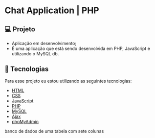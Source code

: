 # Chat Application | PHP

## 💻 Projeto
- Aplicação em desenvolvimento;
- É uma aplicação que está sendo desenvolvida em PHP, JavaScript e utilizando o MySQL db.

## 🧪 Tecnologias

Para esse projeto eu estou utilizando as seguintes tecnologias:
- [HTML](https://developer.mozilla.org/pt-BR/docs/Web/HTML#)
- [CSS](https://developer.mozilla.org/pt-BR/docs/Web/CSS)
- [JavaScript](https://developer.mozilla.org/pt-BR/docs/Web/JavaScript)
- [PHP](https://www.php.net)
- [MySQL](https://www.mysql.com)
- [Ajax](https://www.mysql.com)
- [phpMyAdmin](https://www.mysql.com)

banco de dados de uma tabela com sete colunas